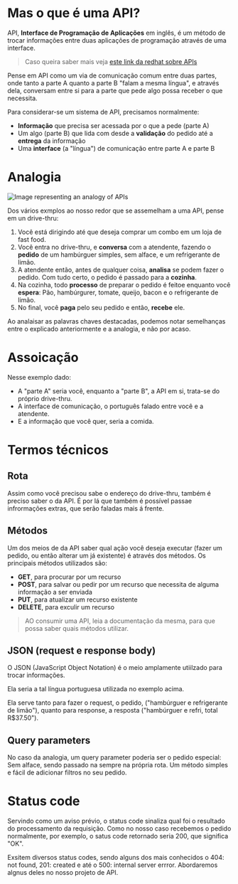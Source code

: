 # Mas o que é uma API?

API, **Interface de Programação de Aplicações** em inglês, é um
método de trocar informações entre duas aplicações de programação através de uma interface. 

> Caso queira saber mais veja [este link da redhat sobre APIs](https://www.redhat.com/pt-br/topics/api/what-are-application-programming-interfaces)

Pense em API como um via de comunicação comum entre duas partes,
onde tanto a parte A quanto a parte B "falam a mesma língua", e através dela,
conversam entre si para a parte que pede algo possa receber o que necessita.

Para considerar-se um sistema de API, precisamos normalmente:

- **Informação** que precisa ser acessada por o que a pede (parte A)
- Um algo (parte B) que lida com desde a **validação** do pedido até a **entrega** da informação
- Uma **interface** (a "língua") de comunicação entre parte A e parte B



# Analogia

![Image representing an analogy of APIs](https://voyager.postman.com/illustration/diagram-what-is-an-api-postman-illustration.svg)

Dos vários exmplos ao nosso redor que se assemelham a uma API, pense em un drive-thru:

1. Você está dirigindo até que deseja comprar um combo em um loja de fast food.
2. Você entra no drive-thru, e **conversa** com a atendente, fazendo o **pedido** de um hambúrguer simples, sem alface, e um refrigerante de limão.
3. A atendente então, antes de qualquer coisa, **analisa** se podem fazer o pedido. Com tudo certo, o pedido é passado para a **cozinha**.
4. Na cozinha, todo **processo** de preparar o pedido é feitoe enquanto você **espera**: Pão, hambúrgurer, tomate, queijo, bacon e o refrigerante de limão.
5. No final, você **paga** pelo seu pedido e então, **recebe** ele.

Ao analaisar as palavras chaves destacadas, podemos notar semelhanças entre o explicado anteriormente e a analogia, e não por acaso.



# Assoicação

Nesse exemplo dado: 
- A "parte A" seria você,  enquanto a "parte B", a API em si, trata-se do próprio drive-thru.
- A interface de comunicação, o português falado entre você e a atendente.
- E a informação que você quer, seria a comida.



# Termos técnicos

## Rota

Assim como você precisou sabe o endereço do drive-thru, também é preciso saber o da API.
É por lá que também é possível passae infrormações extras, que serão faladas mais á frente.



## Métodos

Um dos meios de da API saber qual ação você deseja executar (fazer um pedido, ou então alterar um já existente)
é através dos métodos.
Os principais métodos utilizados são:

- **GET**, para procurar por um recurso
- **POST**, para salvar ou pedir por um recurso que necessita de alguma informação a ser enviada
- **PUT**, para atualizar um recurso existente
- **DELETE**, para exculir um recurso

> AO consumir uma API, leia a documentação da mesma, para que possa saber quais métodos utilizar.



## JSON (request e response body)
O JSON (JavaScript Object Notation) é o meio amplamente utiilzado para trocar informações.

Ela seria a tal língua portuguesa utilizada no exemplo acima.

Ela serve tanto para fazer o request, o pedido, ("hambúrguer e refrigerante de limão"),
quanto para response, a resposta ("hambúrguer e refri, total R$37.50").



##  Query parameters
No caso da analogia, um query parameter poderia ser o pedido especial:
Sem alface, sendo passado na sempre na própria rota. Um método simples e fácil de adicionar filtros no seu pedido.



# Status code

Servindo como um aviso prévio, o status code sinaliza qual foi o resultado do processamento da requisição.
Como no nosso caso recebemos o pedido normalmente, por exemplo, o satus code retornado seria 200, que significa "OK".

Exsitem diversos status codes, sendo alguns dos mais conhecidos o 404: not found, 201: created e até o 500: internal server errror.
Abordaremos algnus deles no nosso projeto de API.
